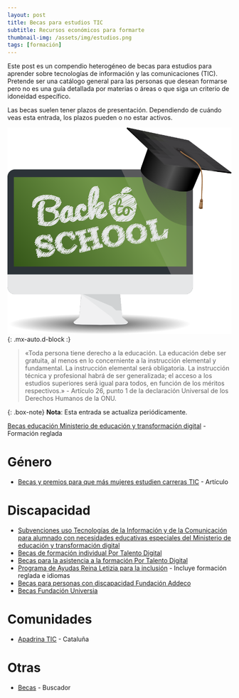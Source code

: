 ```yaml
---
layout: post
title: Becas para estudios TIC
subtitle: Recursos económicos para formarte
thumbnail-img: /assets/img/estudios.png
tags: [formación]
---
```


Este post es un compendio heterogéneo de becas para estudios para aprender sobre tecnologías de información y las comunicaciones (TIC). Pretende ser una catálogo general para las personas que desean formarse pero no es una guía detallada por materias o áreas o que siga un criterio de idoneidad específico.

Las becas suelen tener plazos de presentación. Dependiendo de cuándo veas esta entrada, los plazos pueden o no estar activos.

![Publicaciones](/assets/img/estudios.png){: .mx-auto.d-block :}

> «Toda persona tiene derecho a la educación. La educación debe ser gratuita, al menos en lo concerniente a la instrucción elemental y fundamental. La instrucción elemental será obligatoria. La instrucción técnica y profesional habrá de ser generalizada; el acceso a los estudios superiores será igual para todos, en función de los méritos respectivos.» - Artículo 26, punto 1 de la declaración Universal de los Derechos Humanos de la ONU.

{: .box-note}
**Nota**: Esta entrada se actualiza periódicamente.

[Becas educación Ministerio de educación y transformación digital](https://www.becaseducacion.gob.es/) - Formación reglada

# Género

* [Becas y premios para que más mujeres estudien carreras TIC](https://www.educaweb.com/noticia/2022/04/28/premios-becas-haya-mas-mujeres-tic-20905/#Becas%20de%20centros%20formativos) - Artículo

# Discapacidad

* [Subvenciones uso Tecnologías de la Información y de la Comunicación para alumnado con necesidades educativas especiales del Ministerio de educación y transformación digital](https://www.educacionfpydeportes.gob.es/servicios-al-ciudadano/catalogo/organizaciones-fundaciones-empresas/ayudas-subvenciones/tic-alumnado-necesidades-educativas-especiales.html)
* [Becas de formación individual Por Talento Digital](https://portalentodigital.fundaciononce.es/convocatoria-de-becas-de-formacion-individual-por-talento-digital)
* [Becas para la asistencia a la formación Por Talento Digital](https://portalentodigital.fundaciononce.es/becas-para-la-asistencia-la-formacion)
* [Programa de Ayudas Reina Letizia para la inclusión](https://www.rpdiscapacidad.gob.es/ayudas/programa-reina-letizia.htm) - Incluye formación reglada e idiomas
* [Becas para personas con discapacidad Fundación Addeco](https://fundacionadecco.org/becas-y-ayudas/personas-discapacidad/)
* [Becas Fundación Universia](https://app.santanderopenacademy.com/es/program/becas-fundacion-universia-2024-2025-personas-con-discapacidad)

# Comunidades

* [Apadrina TIC](https://agaur.gencat.cat/es/beques-i-ajuts/convocatories-per-temes/ApadrinaTic) - Cataluña

# Otras

* [Becas](https://www.becas.com/) - Buscador
